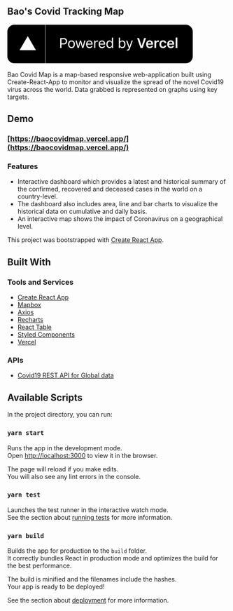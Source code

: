 ## Bao's Covid Tracking Map

[![Powered by Vercel](./powered-by-vercel.svg)](https://vercel.com?utm_source=pulakchakraborty)

Bao Covid Map is a map-based responsive web-application built using Create-React-App to monitor and visualize the spread of the novel Covid19 virus across the world. Data grabbed is represented on graphs using key targets.

## Demo

### [https://baocovidmap.vercel.app/](https://baocovidmap.vercel.app/)

### Features

- Interactive dashboard which provides a latest and historical summary of the confirmed, recovered and deceased cases in the world on a country-level.
- The dashboard also includes area, line and bar charts to visualize the historical data on cumulative and daily basis.
- An interactive map shows the impact of Coronavirus on a geographical level.

This project was bootstrapped with [Create React App](https://github.com/facebook/create-react-app).

## Built With

### Tools and Services

- [Create React App](https://github.com/facebook/create-react-app)
- [Mapbox](https://www.mapbox.com/?utm_source=pchakraborty)
- [Axios](https://github.com/axios/axios)
- [Recharts](https://github.com/recharts/recharts)
- [React Table](https://github.com/tannerlinsley/react-table)
- [Styled Components](https://styled-components.com)
- [Vercel](https://vercel.com?utm_source=pulakchakraborty)

### APIs

- [Covid19 REST API for Global data](https://docs.corona.lmao-xd.wtf/version-2)

## Available Scripts

In the project directory, you can run:

### `yarn start`

Runs the app in the development mode.<br />
Open [http://localhost:3000](http://localhost:3000) to view it in the browser.

The page will reload if you make edits.<br />
You will also see any lint errors in the console.

### `yarn test`

Launches the test runner in the interactive watch mode.<br />
See the section about [running tests](https://facebook.github.io/create-react-app/docs/running-tests) for more information.

### `yarn build`

Builds the app for production to the `build` folder.<br />
It correctly bundles React in production mode and optimizes the build for the best performance.

The build is minified and the filenames include the hashes.<br />
Your app is ready to be deployed!

See the section about [deployment](https://facebook.github.io/create-react-app/docs/deployment) for more information.
